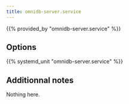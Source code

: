 ```yaml
---
title: omnidb-server.service
---
```


{{% provided_by "omnidb-server.service" %}}

## Options

{{% systemd_unit "omnidb-server.service" %}}

## Additionnal notes

Nothing here.